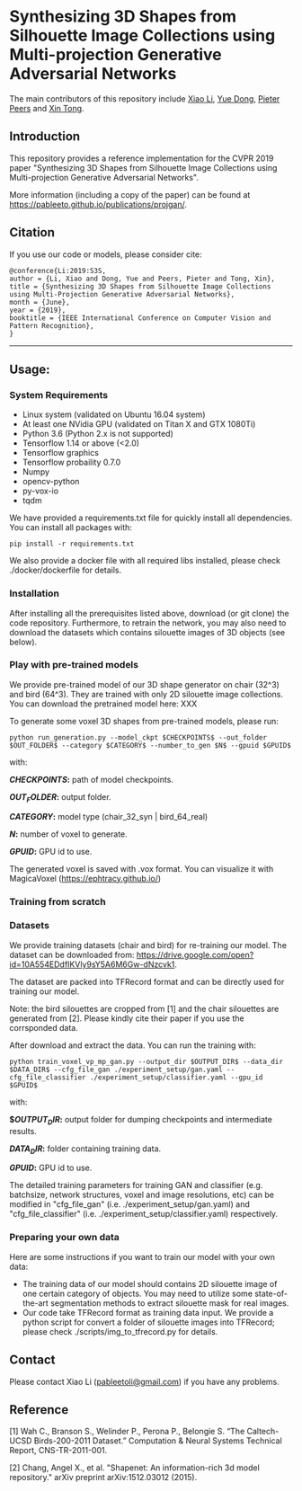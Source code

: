# Synthesizing 3D Shapes from Silhouette Image Collections using Multi-projection Generative Adversarial Networks

The main contributors of this repository include [Xiao Li](http://pableeto.github.io), [Yue Dong](http://yuedong.shading.me), [Pieter Peers](http://www.cs.wm.edu/~ppeers/) and [Xin Tong](https://www.microsoft.com/en-us/research/people/xtong/).

## Introduction

This repository provides a reference implementation for the CVPR 2019 paper "Synthesizing 3D Shapes from Silhouette Image Collections using Multi-projection Generative Adversarial Networks".

More information (including a copy of the paper) can be found at https://pableeto.github.io/publications/projgan/.

## Citation
If you use our code or models, please consider cite:

```
@conference{Li:2019:S3S,
author = {Li, Xiao and Dong, Yue and Peers, Pieter and Tong, Xin},
title = {Synthesizing 3D Shapes from Silhouette Image Collections using Multi-Projection Generative Adversarial Networks},
month = {June},
year = {2019},
booktitle = {IEEE International Conference on Computer Vision and Pattern Recognition},
}
```

----------------------------------------------------------------
## Usage:

### System Requirements
   - Linux system (validated on Ubuntu 16.04 system)
   - At least one NVidia GPU (validated on Titan X and GTX 1080Ti)
   - Python 3.6 (Python 2.x is not supported)
   - Tensorflow 1.14 or above (<2.0)
   - Tensorflow graphics
   - Tensorflow probaility 0.7.0
   - Numpy
   - opencv-python
   - py-vox-io
   - tqdm

We have provided a requirements.txt file for quickly install all dependencies. You can install all packages with: 

    pip install -r requirements.txt

We also provide a docker file with all required libs installed, please check ./docker/dockerfile for details.

### Installation
After installing all the prerequisites listed above, download (or git clone) the code repository. 
Furthermore, to retrain the network, you may also need to download the datasets which contains silouette images of 3D objects (see below).

### Play with pre-trained models
We provide pre-trained model of our 3D shape generator on chair (32^3) and bird (64^3). They are trained with only 2D silouette image collections.
You can download the pretrained model here: XXX

To generate some voxel 3D shapes from pre-trained models, please run:

    python run_generation.py --model_ckpt $CHECKPOINTS$ --out_folder $OUT_FOLDER$ --category $CATEGORY$ --number_to_gen $N$ --gpuid $GPUID$

with:

**$CHECKPOINTS$:** path of model checkpoints.

**$OUT_FOLDER$:** output folder.

**$CATEGORY$:** model type (chair\_32\_syn | bird\_64\_real)

**$N$:** number of voxel to generate.

**$GPUID$:** GPU id to use.

The generated voxel is saved with .vox format. You can visualize it with MagicaVoxel (https://ephtracy.github.io/)

### Training from scratch
### Datasets
We provide training datasets (chair and bird) for re-training our model. The dataset can be downloaded from: https://drive.google.com/open?id=10A554EDdfIKVly9sY5A6M6Gw-dNzcvk1. 

The dataset are packed into TFRecord format and can be directly used for training our model.

Note: the bird silouettes are cropped from [1] and the chair silouettes are generated from [2].
Please kindly cite their paper if you use the corrsponded data.

After download and extract the data. You can run the training with:

    python train_voxel_vp_mp_gan.py --output_dir $OUTPUT_DIR$ --data_dir $DATA_DIR$ --cfg_file_gan ./experiment_setup/gan.yaml --cfg_file_classifier ./experiment_setup/classifier.yaml --gpu_id $GPUID$

with:

**$$OUTPUT_DIR$:** output folder for dumping checkpoints and intermediate results.

**$DATA_DIR$:** folder containing training data.

**$GPUID$:** GPU id to use.

The detailed training parameters for training GAN and classifier (e.g. batchsize, network structures, voxel and image resolutions, etc) can be modified in "cfg\_file\_gan" (i.e. ./experiment_setup/gan.yaml) and 
"cfg\_file\_classifier" (i.e. ./experiment_setup/classifier.yaml) respectively.

### Preparing your own data
Here are some instructions if you want to train our model with your own data:

-   The training data of our model should contains 2D silouette image of one certain category of objects. You may need to utilize some state-of-the-art segmentation methods to extract silouette mask for real images.
-   Our code take TFRecord format as training data input. We provide a python script for convert a folder of silouette images into TFRecord; please check ./scripts/img\_to\_tfrecord.py for details.

## Contact
Please contact Xiao Li (pableetoli@gmail.com) if you have any problems.

## Reference
[1] Wah C., Branson S., Welinder P., Perona P., Belongie S. “The Caltech-UCSD Birds-200-2011 Dataset.” Computation & Neural Systems Technical Report, CNS-TR-2011-001.

[2] Chang, Angel X., et al. "Shapenet: An information-rich 3d model repository." arXiv preprint arXiv:1512.03012 (2015).